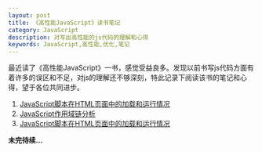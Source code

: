 ```yaml
---
layout: post
title: 《高性能JavaScript》读书笔记
category: JavaScript
description: 对写出高性能的js代码的理解和心得
keywords: JavaScript,高性能,优化,笔记
---
```


最近读了《高性能JavaScript》一书，感觉受益良多。发现以前书写js代码方面有着许多的误区和不足，对js的理解还不够深刻，特此记录下阅读该书的笔记和心得，望于各位共同进步。

1. [JavaScript脚本在HTML页面中的加载和运行情况](/2015/01/15/loading_and_execution.html)
2. [JavaScript作用域链分析](/2015/01/16/scope_chains.html)
3. [JavaScript脚本在HTML页面中的加载和运行情况](/2015/01/16/data_access.html)

__未完待续...__
